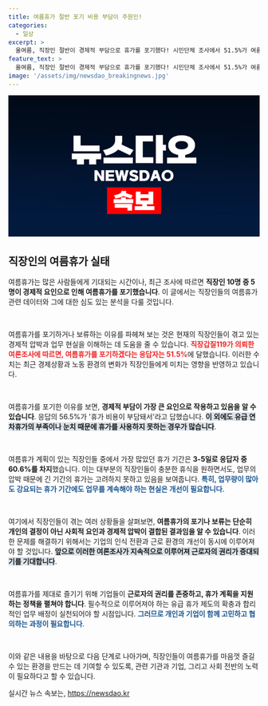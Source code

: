 ```yaml
---
title: 여름휴가 절반 포기 비용 부담이 주원인!
categories:
  - 일상
excerpt: >
  올여름, 직장인 절반이 경제적 부담으로 휴가를 포기했다! 시민단체 조사에서 51.5%가 여름휴가 보류 또는 미계획으로 나타났는데, 그 이유는 무엇일까? 여름휴가의 진실을 알아보자.
feature_text: >
  올여름, 직장인 절반이 경제적 부담으로 휴가를 포기했다! 시민단체 조사에서 51.5%가 여름휴가 보류 또는 미계획으로 나타났는데, 그 이유는 무엇일까? 여름휴가의 진실을 알아보자.
image: '/assets/img/newsdao_breakingnews.jpg'
---
```


<p><img src="/assets/img/newsdao_breakingnews.jpg" alt="implanttips 속보" /></p>

<h2 data-ke-size="size26">직장인의 여름휴가 실태</h2>

<p>여름휴가는 많은 사람들에게 기대되는 시간이나, 최근 조사에 따르면 <strong><b>직장인 10명 중 5명이 경제적 요인으로 인해 여름휴가를 포기했습니다</b></strong>. 이 글에서는 직장인들의 여름휴가 관련 데이터와 그에 대한 심도 있는 분석을 다룰 것입니다. </p>

<p data-ke-size="size16">&nbsp;</p>

<p>여름휴가를 포기하거나 보류하는 이유를 파헤쳐 보는 것은 현재의 직장인들이 겪고 있는 경제적 압박과 업무 현실을 이해하는 데 도움을 줄 수 있습니다. <b><span style="color: #ee2323;">직장갑질119가 의뢰한 여론조사에 따르면, 여름휴가를 포기하겠다는 응답자는 51.5%</span></b>에 달했습니다. 이러한 수치는 최근 경제상황과 노동 환경의 변화가 직장인들에게 미치는 영향을 반영하고 있습니다. </p>

<p data-ke-size="size16">&nbsp;</p>

<p>여름휴가를 포기한 이유를 보면, <strong><b>경제적 부담이 가장 큰 요인으로 작용하고 있음을 알 수 있습니다</b></strong>. 응답의 56.5%가 '휴가 비용이 부담돼서'라고 답했습니다. <strong><b><span style="background-color: #21538527;">이 외에도 유급 연차휴가의 부족이나 눈치 때문에 휴가를 사용하지 못하는 경우가 많습니다</span></b></strong>.</p>

<p data-ke-size="size16">&nbsp;</p>

<p>여름휴가 계획이 있는 직장인들 중에서 가장 많았던 휴가 기간은 <strong><b>3-5일로 응답자 중 60.6%를 차지</b></strong>했습니다. 이는 대부분의 직장인들이 충분한 휴식을 원하면서도, 업무의 압박 때문에 긴 기간의 휴가는 고려하지 못하고 있음을 보여줍니다. <strong><b><span style="color: #1a5490;">특히, 업무량이 많아도 강요되는 휴가 기간에도 업무를 계속해야 하는 현실은 개선이 필요합니다</span></b></strong>.</p>

<p data-ke-size="size16">&nbsp;</p>

<p>여기에서 직장인들이 겪는 여러 상황들을 살펴보면, <b>여름휴가의 포기나 보류는 단순히 개인의 결정이 아닌 사회적 요인과 경제적 압박이 결합된 결과임을 알 수 있습니다</b>. 이러한 문제를 해결하기 위해서는 기업의 인식 전환과 근로 환경의 개선이 동시에 이루어져야 할 것입니다. <b><span style="background-color: #21538527;">앞으로 이러한 여론조사가 지속적으로 이루어져 근로자의 권리가 증대되기를 기대합니다</span></b>.</p>

<p data-ke-size="size16">&nbsp;</p>

<p>여름휴가를 제대로 즐기기 위해 기업들이 <strong><b>근로자의 권리를 존중하고, 휴가 계획을 지원하는 정책을 펼쳐야 합니다</b></strong>. 필수적으로 이루어져야 하는 유급 휴가 제도의 확충과 합리적인 업무 배정이 실천되어야 할 시점입니다. <b><span style="color: #1a5490;">그러므로 개인과 기업이 함께 고민하고 협의하는 과정이 필요합니다</span></b>.</p>

<p data-ke-size="size16">&nbsp;</p>

<p>이와 같은 내용을 바탕으로 다음 단계로 나아가며, 직장인들이 여름휴가를 마음껏 즐길 수 있는 환경을 만드는 데 기여할 수 있도록, 관련 기관과 기업, 그리고 사회 전반의 노력이 필요하다고 할 수 있습니다.</p>
실시간 뉴스 속보는, <a href="https://newsdao.kr" rel="dofollow">https://newsdao.kr</a>


